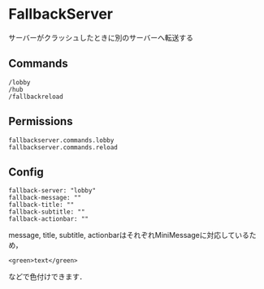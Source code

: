 # FallbackServer
サーバーがクラッシュしたときに別のサーバーへ転送する

## Commands
```
/lobby
/hub
/fallbackreload
```

## Permissions
```
fallbackserver.commands.lobby
fallbackserver.commands.reload
```

## Config
```
fallback-server: "lobby"
fallback-message: ""
fallback-title: ""
fallback-subtitle: ""
fallback-actionbar: ""
```
message, title, subtitle, actionbarはそれぞれMiniMessageに対応しているため，
```
<green>text</green>
```
などで色付けできます．
